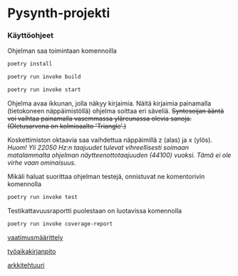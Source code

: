 # Pysynth-projekti

### Käyttöohjeet


Ohjelman saa toimintaan komennoilla

```bash
poetry install
```
```bash
poetry run invoke build
```
```bash
poetry run invoke start
```
Ohjelma avaa ikkunan, jolla näkyy kirjaimia. Näitä kirjaimia painamalla (tietokoneen näppäimistöllä) ohjelma soittaa eri säveliä.
~~Syntesoijan ääntä voi vaihtaa painamalla vasemmassa yläreunassa olevia sanoja. (Oletusarvona on kolmioaalto 'Triangle'.)~~

Koskettimiston oktaavia saa vaihdettua näppäimillä z (alas) ja x (ylös). *Huom! Yli 22050 Hz:n taajuudet tulevat vihreellisesti soimaan matalammalta ohjelman näytteenottotaajuuden (44100) vuoksi. Tämä ei ole virhe vaan ominaisuus.*

Mikäli haluat suorittaa ohjelman testejä, onnistuvat ne komentorivin komennolla
```bash
poetry run invoke test
```
Testikattavuusraportti puolestaan on luotavissa komennolla
```bash
poetry run invoke coverage-report
```

[vaatimusmäärittely](https://github.com/pmsainio/ot-harjoitustyo/blob/master/dokumentaatio/vaatimusmaarittely.md)

[työaikakirjanpito](https://github.com/pmsainio/ot-harjoitustyo/blob/master/dokumentaatio/tyoaikakirjanpito.md)

[arkkitehtuuri](https://github.com/pmsainio/ot-harjoitustyo/blob/master/dokumentaatio/arkkitehtuuri.md)
